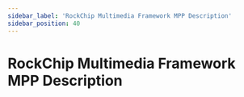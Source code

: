 ```yaml
---
sidebar_label: 'RockChip Multimedia Framework MPP Description'
sidebar_position: 40
---
```


# RockChip Multimedia Framework MPP Description